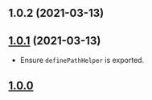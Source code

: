 ## 1.0.2 (2021-03-13)



##  [1.0.1](https://github.com/ElMassimo/js_from_routes/compare/axios@1.0.0...axios@1.0.1) (2021-03-13)

- Ensure `definePathHelper` is exported.

## [1.0.0](https://github.com/ElMassimo/js_from_routes/tree/axios%401.0.0)

